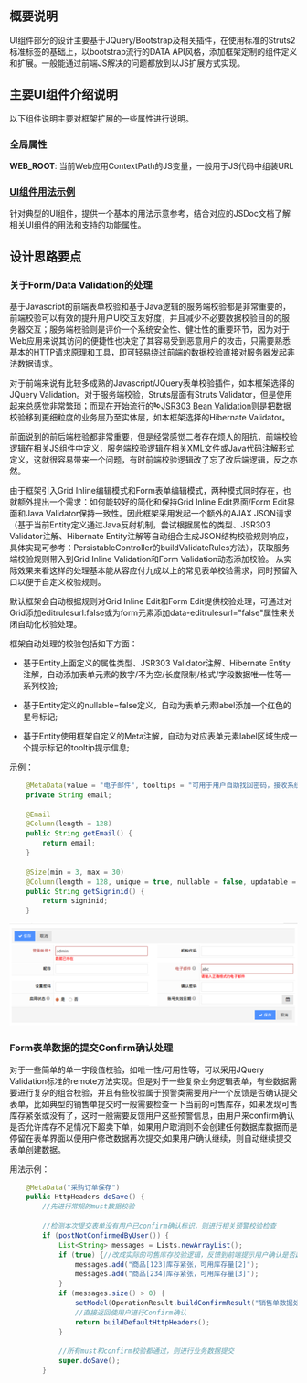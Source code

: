 ## 概要说明

UI组件部分的设计主要基于JQuery/Bootstrap及相关插件，在使用标准的Struts2标准标签的基础上，以bootstrap流行的DATA  API风格，添加框架定制的组件定义和扩展。一般能通过前端JS解决的问题都放到以JS扩展方式实现。

## 主要UI组件介绍说明

以下组件说明主要对框架扩展的一些属性进行说明。
### 全局属性

**WEB_ROOT**: 当前Web应用ContextPath的JS变量，一般用于JS代码中组装URL

### <a href="../../../../admin/#/docs/ui-feature/items|UI组件用法示例" target="_blank">UI组件用法示例</a>

针对典型的UI组件，提供一个基本的用法示意参考，结合对应的JSDoc文档了解相关UI组件的用法和支持的功能属性。

## 设计思路要点

### 关于Form/Data Validation的处理

基于Javascript的前端表单校验和基于Java逻辑的服务端校验都是非常重要的，前端校验可以有效的提升用户UI交互友好度，并且减少不必要数据校验目的的服务器交互；服务端校验则是评价一个系统安全性、健壮性的重要环节，因为对于Web应用来说其访问的便捷性也决定了其容易受到恶意用户的攻击，只需要熟悉基本的HTTP请求原理和工具，即可轻易绕过前端的数据校验直接对服务器发起非法数据请求。

对于前端来说有比较多成熟的Javascript/JQuery表单校验插件，如本框架选择的JQuery Validation。对于服务端校验，Struts层面有Struts Validator，但是使用起来总感觉非常繁琐；而现在开始流行的[![link](images/link.gif)JSR303 Bean Validation](http://jcp.org/en/jsr/detail?id=303)则是把数据校验移到更细粒度的业务层乃至实体层，如本框架选择的Hibernate Validator。

前面说到的前后端校验都非常重要，但是经常感觉二者存在烦人的阻抗，前端校验逻辑在相关JS组件中定义，服务端校验逻辑在相关XML文件或Java代码注解形式定义，这就很容易带来一个问题，有时前端校验逻辑改了忘了改后端逻辑，反之亦然。

由于框架引入Grid Inline编辑模式和Form表单编辑模式，两种模式同时存在，也就额外提出一个需求：如何能较好的简化和保持Grid Inline Edit界面/Form  Edit界面和Java Validator保持一致性。因此框架采用发起一个额外的AJAX JSON请求（基于当前Entity定义通过Java反射机制，尝试根据属性的类型、JSR303 Validator注解、Hibernate Entity注解等自动组合生成JSON结构校验规则响应，具体实现可参考：PersistableController的buildValidateRules方法），获取服务端校验规则带入到Grid Inline Validation和Form Validation动态添加校验。 从实际效果来看这样的处理基本能从容应付九成以上的常见表单校验需求，同时预留入口以便于自定义校验规则。

默认框架会自动根据规则对Grid Inline Edit和Form Edit提供校验处理，可通过对Grid添加editrulesurl:false或为form元素添加data-editrulesurl="false"属性来关闭自动化校验处理。

框架自动处理的校验包括如下方面：

* 基于Entity上面定义的属性类型、JSR303 Validator注解、Hibernate Entity注解，自动添加表单元素的数字/不为空/长度限制/格式/字段数据唯一性等一系列校验;

* 基于Entity定义的nullable=false定义，自动为表单元素label添加一个红色的星号标记;

* 基于Entity使用框架自定义的Meta注解，自动为对应表单元素label区域生成一个提示标记的tooltip提示信息;
 
 示例：   
    
```Java
    @MetaData(value = "电子邮件", tooltips = "可用于用户自助找回密码，接收系统通知等")
    private String email;
    
    @Email
    @Column(length = 128)
    public String getEmail() {
        return email;
    }
    
    @Size(min = 3, max = 30)
    @Column(length = 128, unique = true, nullable = false, updatable = false, name = "user_id")
    public String getSigninid() {
        return signinid;
    }
```
    
![ui-validation](images/ui-validation.png)


### Form表单数据的提交Confirm确认处理

对于一些简单的单一字段值校验，如唯一性/可用性等，可以采用JQuery Validation标准的remote方法实现。但是对于一些复杂业务逻辑表单，有些数据需要进行复杂的组合校验，并且有些校验属于预警类需要用户一个反馈是否确认提交表单，比如典型的销售单提交时一般需要检查一下当前的可售库存，如果发现可售库存紧张或没有了，这时一般需要反馈用户这些预警信息，由用户来confirm确认是否允许库存不足情况下超卖下单，如果用户取消则不会创建任何数据库数据而是停留在表单界面以便用户修改数据再次提交;如果用户确认继续，则自动继续提交表单创建数据。

用法示例：

```Java
    @MetaData("采购订单保存")
    public HttpHeaders doSave() {
        //先进行常规的must数据校验
    
        //检测本次提交表单没有用户已confirm确认标识，则进行相关预警校验检查
        if (postNotConfirmedByUser()) {
            List<String> messages = Lists.newArrayList();
            if (true) {//改成实际的可售库存校验逻辑，反馈到前端提示用户确认是否超卖
                messages.add("商品[123]库存紧张，可用库存量[2]");
                messages.add("商品[234]库存紧张，可用库存量[3]");
            }
            if (messages.size() > 0) {
                setModel(OperationResult.buildConfirmResult("销售单数据处理警告", messages));
                //直接返回使用户进行Confirm确认
                return buildDefaultHttpHeaders();
            }

            //所有must和confirm校验都通过，则进行业务数据提交
            super.doSave();
        }
```

